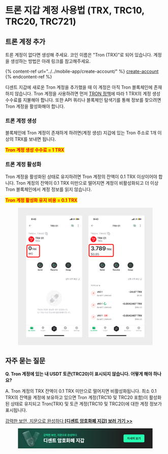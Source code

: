 # 트론 지갑 계정 사용법 (TRX, TRC10, TRC20, TRC721)

## 트론 계정 추가

트론 계정이 없다면 생성해 주세요. 코인 이름은 "Tron (TRX)"로 되어 있습니다.  계정을 생성하는 방법은 아래 링크를 참고해주세요.

{% content-ref url="../../mobile-app/create-account/" %}
[create-account](../../mobile-app/create-account/)
{% endcontent-ref %}

디센트 지갑에 새로운 Tron 계정을 추가했을 때 이 계정은 아직 Tron 블록체인에 존재하지 않습니다. Tron 계정을 사용하려면 먼저 [TRON 정책](https://developers.tron.network/docs/account#account-activation)에 따라 1 TRX의 계정 생성 수수료를 지불해야 합니다. 또한 API 쿼리나 블록체인 탐색기를 통해 정보를 찾으려면 Tron 계정을 활성화해야 합니다.

### 트론 계정 생성

블록체인에 Tron 계정이 존재하게 하려면(계정 생성) 지갑에 있는 Tron 주소로 1개 이상의 TRX를 보내면 됩니다.&#x20;

<mark style="color:red;">**Tron 계정 생성 수수료 = 1 TRX**</mark>

### 트론 계정 활성화

Tron 계정을 활성화된 상태로 유지하려면 Tron 계정의 잔액이 0.1 TRX 이상이어야 합니다. Tron 계정의 잔액이 0.1 TRX 미만으로 떨어지면 계정이 비활성화되고 더 이상 Tron 블록체인에서 계정 정보를 읽지 않습니다.

<mark style="color:red;">**Tron 계정 활성화 유지 비용 = 0.1 TRX**</mark>

<figure><img src="../../.gitbook/assets/45.png" alt=""><figcaption></figcaption></figure>

## 자주 묻는 질문

**Q. Tron 계정에 있는 내 USDT 토큰(TRC20)이 표시되지 않습니다. 어떻게 해야 하나요?**

A. Tron 계정의 TRX 잔액이 0.1 TRX 미만으로 떨어지면 비활성화됩니다. 최소 0.1 TRX의 잔액을 계정에 보유하고 있으면 Tron 계정(TRC10 및 TRC20 포함)이 활성화된 상태로 유지되고 Tron(TRX) 및 토큰 계정(TRC10 및 TRC20)에 대한 계정 정보가 표시됩니다.



[강력한 보안, 지문으로 완성하다 **\[디센트 암호화폐 지갑\] 보러 가기 >>**](https://store-kr.dcentwallet.com/pages/dcent-biometric-crypto-wallet?utm_source=userguide\&utm_medium=dcent-web\&utm_campaign=202406_how-to-use-tron-account-trx-trc10-trc20-trc721)

<figure><img src="../../.gitbook/assets/dcent-biometric-crypto-wallet_banner 1.png" alt=""><figcaption></figcaption></figure>
